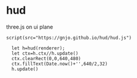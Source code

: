 # hud
three.js on ui plane
```
script(src="https://gnjo.github.io/hud/hud.js")
```
```
  let h=hud(renderer);
  let ctx=h.ctx//h.update()  
  ctx.clearRect(0,0,640,480)
  ctx.fillText(Date.now()+'',640/2,32)
  h.update()
```
